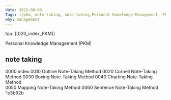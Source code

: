```yaml
---
date: 2022-08-08 
Tags: i/pkm, note taking, note_taking,Personal Knowledge Management, PKM, study, learn,
why: management 
---
```

top: [[020_index_PKM]]


Personal Knowledge Management (PKM)

## note taking 
0000 index
0010 Outline Note-Taking Method 
0020 Cornell Note-Taking Method 
0030 Boxing Note-Taking Method 
0040 Charting Note-Taking Method  
0050 Mapping Note-Taking Method 
0060 Sentence Note-Taking Method  ^e3b92b